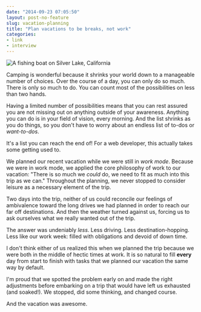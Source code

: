 ```yaml
---
date: "2014-09-23 07:05:50"
layout: post-no-feature
slug: vacation-planning
title: "Plan vacations to be breaks, not work"
categories:
- link
- interview
---
```


![A fishing boat on Silver Lake, California](https://farm3.staticflickr.com/2942/15145129657_746f853d2d_z_d.jpg)

Camping is wonderful because it shrinks your world down to a manageable number of choices. Over the course of a day, you can only do so much. There is only so much to do. You can count most of the possibilities on less than two hands. 

Having a limited number of possibilities means that you can rest assured you are not missing out on anything outside of your awareness. Anything you can do is in your field of vision, every morning. And the list shrinks as you do things, so you don't have to worry about an endless list of to-dos or *want-to-dos*.

It's a list you can reach the end of! For a web developer, this actually takes some getting used to. 

We planned our recent vacation while we were still in *work mode*. Because we were in work mode, we applied the core philosophy of work to our vacation: "There is so much we *could* do, we need to fit as much into this trip as we can." Throughout the planning, we never stopped to consider leisure as a necessary element of the trip.

Two days into the trip, neither of us could reconcile our feelings of ambivalence toward the long drives we had planned in order to reach our far off destinations. And then the weather turned against us, forcing us to ask ourselves what we really wanted out of the trip. 

The answer was undeniably *less*. Less driving. Less destination-hopping. Less like our work week: filled with obligations and devoid of down time. 

I don't think either of us realized this when we planned the trip because we were both in the middle of hectic times at work. It is so natural to fill **every** day from start to finish with tasks that we planned our vacation the same way by default. 

I'm proud that we spotted the problem early on and made the right adjustments before embarking on a trip that would have left us exhausted (and soaked!). We stopped, did some thinking, and changed course.

And the vacation was awesome. 

